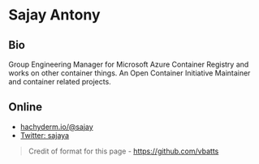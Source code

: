# Sajay Antony

## Bio

Group Engineering Manager for Microsoft Azure Container Registry and works on other container things. An Open Container Initiative Maintainer and container related projects.

## Online

* <a rel="me" href="https://hachyderm.io/@sajay">hachyderm.io/@sajay</a>
* [Twitter: sajaya](https://twitter.com/sajaya)

> Credit of format for this page - https://github.com/vbatts
